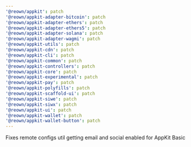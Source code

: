 ```yaml
---
'@reown/appkit': patch
'@reown/appkit-adapter-bitcoin': patch
'@reown/appkit-adapter-ethers': patch
'@reown/appkit-adapter-ethers5': patch
'@reown/appkit-adapter-solana': patch
'@reown/appkit-adapter-wagmi': patch
'@reown/appkit-utils': patch
'@reown/appkit-cdn': patch
'@reown/appkit-cli': patch
'@reown/appkit-common': patch
'@reown/appkit-controllers': patch
'@reown/appkit-core': patch
'@reown/appkit-experimental': patch
'@reown/appkit-pay': patch
'@reown/appkit-polyfills': patch
'@reown/appkit-scaffold-ui': patch
'@reown/appkit-siwe': patch
'@reown/appkit-siwx': patch
'@reown/appkit-ui': patch
'@reown/appkit-wallet': patch
'@reown/appkit-wallet-button': patch
---
```


Fixes remote configs util getting email and social enabled for AppKit Basic
